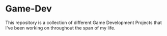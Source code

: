 # Game-Dev

This repository is a collection of different Game Development Projects that I've been working on throughout the span of my life.
